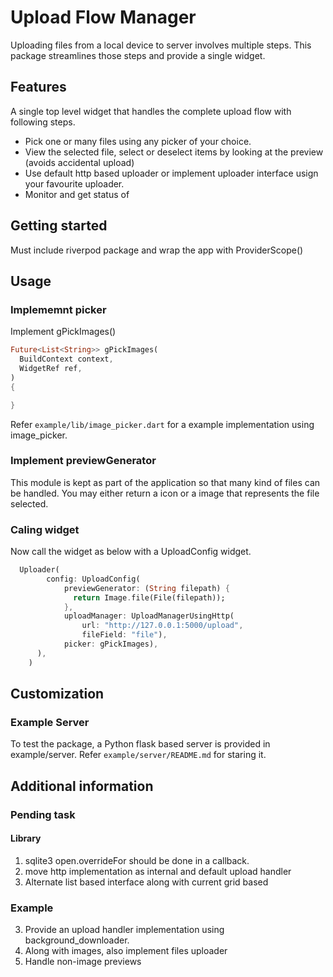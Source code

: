 # Upload Flow Manager

Uploading files from a local device to server involves multiple steps. This package streamlines those steps and provide a single widget.

## Features

A single top level widget that handles the complete upload flow with following steps.
* Pick one or many files using any picker of your choice. 
* View the selected file, select or deselect items by looking at the preview (avoids accidental upload)
* Use default http based uploader or implement uploader interface usign your favourite uploader.
* Monitor and get status of

## Getting started

Must include riverpod package and wrap the app with ProviderScope()

## Usage

### Implememnt picker
Implement  gPickImages()

```dart
Future<List<String>> gPickImages(
  BuildContext context,
  WidgetRef ref,
)
{

}
```
Refer `example/lib/image_picker.dart` for a example implementation using image_picker.

### Implement previewGenerator

This module is kept as part of the application so that many kind of files can be handled. You may either return a icon or a image that represents the file selected. 

### Caling widget

Now call the widget as below with a UploadConfig widget. 
```dart
  Uploader(
        config: UploadConfig(
            previewGenerator: (String filepath) {
              return Image.file(File(filepath));
            },
            uploadManager: UploadManagerUsingHttp(
                url: "http://127.0.0.1:5000/upload",
                fileField: "file"),
            picker: gPickImages),
      ),
    )
```

## Customization

### Example Server
 To test the package, a Python flask based server is provided in example/server.
 Refer `example/server/README.md` for staring it.

## Additional information

### Pending task
#### Library
  1. sqlite3 open.overrideFor should be done in a callback.
  2. move http implementation as internal and default upload handler
  3. Alternate list based interface along with current grid based

### Example
  3. Provide an upload handler implementation using background_downloader.
  4. Along with images, also implement files uploader
  5. Handle non-image previews
  
